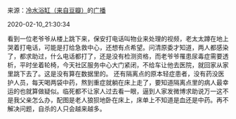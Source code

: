 来源：[冷水浴缸（来自豆瓣）](https://www.douban.com/people/sherry106/)的[广播](https://www.douban.com/people/sherry106/status/2802851827/)


2020-02-10_21:30:34


看到一位老爷爷从楼上跳下来，保安打电话叫物业来处理的视频，老太太蹲在地上哭着打电话，可能是打给急救中心，还想有点希望。问清原委才知道，两人都感染了，都求助过，什么电话都打了，还是没有检测资格，而老爷爷罹患尿毒症需要透析，平时坐着轮椅，今天社区服务中心大门紧闭，不给车让他去医院，就回家从家里跳下去了。这是没有算在数据里的。
还有隔离点的原本轻症患者，没有药没医护人员，每天喝两袋中药，熬到重症就躺在床上走了，要知道隔离点里的病人最幸运的也就算做疑似。临死都不让家人过去看一眼，逼到人家发微博求助说万一这不是我父亲怎么办，配图是老人狼狈地卧在床上，床单上不知道是血还是中药。再不解决问题，自杀的人只会越来越多。
